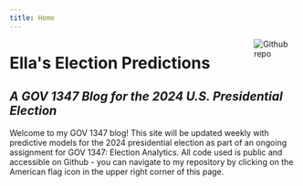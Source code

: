 ```yaml
---
title: Home
---
```


[<img src="https://upload.wikimedia.org/wikipedia/commons/archive/a/a9/20230603000304%21Flag_of_the_United_States_%28DoS_ECA_Color_Standard%29.svg" style="max-width:15%;min-width:40px;float:right;" alt="Github repo" />](https://github.com/trembanis/election-blog)

# Ella's Election Predictions

## _A GOV 1347 Blog for the 2024 U.S. Presidential Election_

Welcome to my GOV 1347 blog! This site will be updated weekly with predictive models for the 2024 presidential election as part of an ongoing assignment for GOV 1347: Election Analytics. All code used is public and accessible on Github - you can navigate to my repository by clicking on the American flag icon in the upper right corner of this page.
